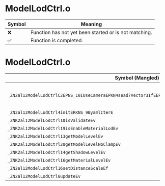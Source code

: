 # ModelLodCtrl.o
| Symbol | Meaning 
| ------------- | ------------- 
| :x: | Function has not yet been started or is not matching. 
| :white_check_mark: | Function is completed. 


# ModelLodCtrl.o
| Symbol (Mangled) | Symbol (Demangled) | Decompiled? |
| ------------- |  ------------- | ------------- |
| `_ZN2al12ModelLodCtrlC2EPNS_10IUseCameraEPKN4sead7Vector3IfEEPKNS3_8Matrix34IfEES7_RKNS3_9BoundBox3IfEEi` | `al::ModelLodCtrl::ModelLodCtrl(al::IUseCamera *,sead::Vector3<float> const*,sead::Matrix34<float> const*,sead::Vector3<float> const*,sead::BoundBox3<float> const&,int)` | :white_check_mark: |
| `_ZN2al12ModelLodCtrl4initERKNS_9ByamlIterE` | `al::ModelLodCtrl::init(al::ByamlIter const&)` | :white_check_mark: |
| `_ZNK2al12ModelLodCtrl10isValidateEv` | `al::ModelLodCtrl::isValidate(void)const` | :white_check_mark: |
| `_ZNK2al12ModelLodCtrl19isEnableMaterialLodEv` | `al::ModelLodCtrl::isEnableMaterialLod(void)const` | :white_check_mark: |
| `_ZNK2al12ModelLodCtrl13getModelLevelEv` | `al::ModelLodCtrl::getModelLevel(void)const` | :white_check_mark: |
| `_ZNK2al12ModelLodCtrl20getModelLevelNoClampEv` | `al::ModelLodCtrl::getModelLevelNoClamp(void)const` | :white_check_mark: |
| `_ZNK2al12ModelLodCtrl14getShadowLevelEv` | `al::ModelLodCtrl::getShadowLevel(void)const` | :white_check_mark: |
| `_ZNK2al12ModelLodCtrl16getMaterialLevelEv` | `al::ModelLodCtrl::getMaterialLevel(void)const` | :white_check_mark: |
| `_ZN2al12ModelLodCtrl16setDistanceScaleEf` | `al::ModelLodCtrl::setDistanceScale(float)` | :white_check_mark: |
| `_ZN2al12ModelLodCtrl6updateEv` | `al::ModelLodCtrl::update(void)` | :white_check_mark: |
